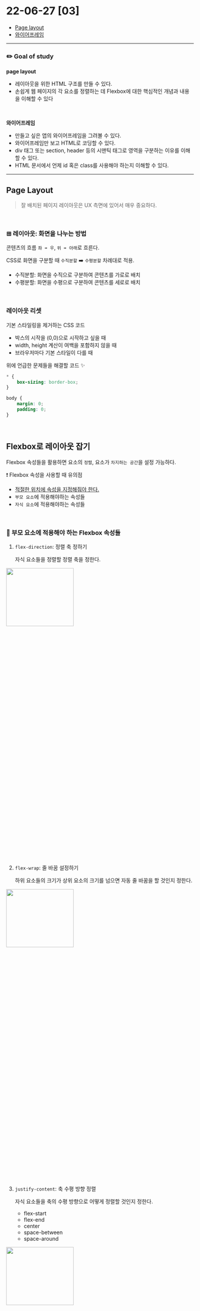 # 22-06-27 [03] 

- [Page layout](#page-layout)
- [와이어프레임](#와이어프레임wireframe)



---
### ✏️ Goal of study

**page layout**

- 레이아웃을 위한 HTML 구조를 만들 수 있다.
- 손쉽게 웹 페이지의 각 요소를 정렬하는 데 Flexbox에 대한 핵심적인 개념과 내용을 이해할 수 있다

<br>

**와이어프레임**

- 만들고 싶은 앱의 와이어프레임을 그려볼 수 있다.
- 와이어프레임만 보고 HTML로 코딩할 수 있다.
- div 태그 또는 section, header 등의 시맨틱 태그로 영역을 구분하는 이유를 이해할 수 있다.
- HTML 문서에서 언제 id 혹은 class를 사용해야 하는지 이해할 수 있다.

---

## Page Layout

> 잘 배치된 페이지 레이아웃은 UX 측면에 있어서 매우 중요하다.

<br>

### ⊞ 레이아웃: 화면을 나누는 방법

콘텐츠의 흐름 `좌 ➡️ 우`, `위 ➡️ 아래`로 흐른다.

CSS로 화면을 구분할 때 `수직분할` ➡️ `수평분할` 차례대로 적용.

- 수직분할: 화면을 수직으로 구분하여 콘텐츠를 가로로 배치
- 수평분할: 화면을 수평으로 구분하여 콘텐츠를 세로로 배치

<Br>

### 레이아웃 리셋

기본 스타일링을 제거하는 CSS 코드

- 박스의 시작을 (0,0)으로 시작하고 싶을 때
- width, height 계산이 여백을 포함하지 않을 때
- 브라우저마다 기본 스타일이 다를 때

위에 언급한 문제들을 해결할 코드 ✨
```Css
* {
    box-sizing: border-box;
}

body {
    margin: 0;
    padding: 0;
}
```
<Br>

## Flexbox로 레이아웃 잡기

Flexbox 속성들을 활용하면 요소의 `정렬`, 요소가 `차지하는 공간`을 설정 가능하다.

❗️ Flexbox 속성을 사용할 때 유의점 

- <u>적절한 위치에 속성을 지정해줘야 한다.</U>
- `부모 요소`에 적용해야하는 속성들
- `자식 요소`에 적용해야하는 속성들

<br>


### 🐔 부모 요소에 적용해야 하는 Flexbox 속성들

1. `flex-direction`: 정렬 축 정하기
  
    자식 요소들을 정렬할 정렬 축을 정한다.

<img src="../images/BootCamp/Section01/[03]/flexdirection.png" width=60% height=20%>

<br>

2. `flex-wrap`: 줄 바꿈 설정하기
  
   하위 요소들의 크기가 상위 요소의 크기를 넘으면 자동 줄 바꿈을 할 것인지 정한다.

<img src="../images/BootCamp/Section01/[03]/flexwrap.png" width=60%, height=20%>

<br>

3. `justify-content`: 축 수평 방향 정렬

    자식 요소들을 축의 수평 방향으로 어떻게 정렬할 것인지 정한다.
     - flex-start
     - flex-end
     - center
     - space-between
     - space-around

<img src="../images/BootCamp/Section01/[03]/justifycontent.png" width=60%, height=20%>

`flex-direction : row` 인 경우

<img src="../images/BootCamp/Section01/[03]/justifyrow.png">

`flex-direction : column` 인 경우

<img src="../images/BootCamp/Section01/[03]/justifycolumn.png">

<br>

4. `align-items`: 축 수직 방향 정렬

    자식 요소들을 축의 수직 방향으로 어떻게 정렬할 것인지 정한다.
   - stretch
   - flex-start
   - flex-end
   - center
   - baseline

<img src="../images/BootCamp/Section01/[03]/alignitems.png" width=60%, height=20%>

`flex-direction : row` 인 경우

<img src="../images/BootCamp/Section01/[03]/alignrow.png">

`flex-direction : column` 인 경우

<img src="../images/BootCamp/Section01/[03]/aligncolumn.png">

<br>

### 🐥 자식 요소에 적용해야 하는 Flexbox 속성들

부모 요소에 적용해야 하는 속성들이 자식 요소들의 **정렬**과 관련이 있었다면, 자식 요소에게 적용해야 하는 속성인 `flex`는 요소가 **차지하는 공간**과 관련이 있다.


**flex 속성의 값**

```css
flex: <grow(팽창 지수)> <shrink(수축 지수)> <basic(기본 크기)>
```

  - `grow` : 요소의 크기가 늘어나야 할 때 얼마나 늘어날지
  - `shrink` : 요소의 크기가 줄어들어야 할 때 얼마나 줄어들지
  - `basic` : 요소의 기본 크기가 얼마인지

자식 요소에 `flex` 요소를 따로 설정해주지 않으면 **기본값**으로 다음이 적용된다.

```css
flex: 0 1 auto;
```

- width와 flex-basis를 동시에 적용하는 경우, flex-basis가 우선됩니다.
- 콘텐츠가 많아 자식 박스가 넘치는 경우, width가 정확한 크기를 보장하지 않습니다.
- (flex-basis를 사용하지 않는다면) 콘텐츠가 많아 자식 박스가 넘치는 경우를 대비해, width 대신 max-width를 쓸 수 있습니다.

### 🐸 flexbox 연습 👉 [Flexbox Froggy](https://flexboxfroggy.com/#ko)

<br>

## 와이어프레임(Wireframe)

> 웹 또는 앱을 개발할 때 레이아웃의 뼈대를 그리는 단계를 와이어프레임이라고 한다.

와이어프레임은 말 그대로 **"와이어로 설계된 모양"** 을 의미하며, 단순한 선이나, 도형으로 웹이나 앱의 인터페이스를 시각적으로 묘사한 것이다. 와이어프레임은 **아주 단순하게, 레이아웃과 제품의 구조**를 보여주는 용도이다. 전환 효과나, 애니메이션, 사용자 테스트 같은 스타일링 요소나 UX(사용자 경험, User Experience)를 판단하는 것이 아니다.

### 목업(Mock-up)

대부분의 산업에서 목업은 실물 크기의 모형을 뜻한다. 실물 제품이 없는 무형의 웹 또는 앱의 목업은 실제 제품이 작동하는 모습과 동일하게 HTML문서와 CSS로 취급한다. 다만 기능적으로 동작하진 않는다.

**와이어프레임 만들기 Tools**

- 피그마(Figma)
- 미로(Miro)
- 오븐(Oven)

가장 빠르고 간편한 오븐 사용해보기 👉 [Oven](https://ovenapp.io/)